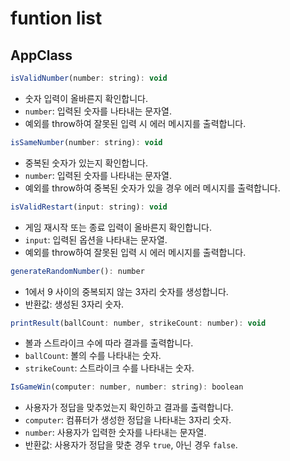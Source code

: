 # funtion list

## AppClass

```javascript
isValidNumber(number: string): void
```

- 숫자 입력이 올바른지 확인합니다.
- `number`: 입력된 숫자를 나타내는 문자열.
- 예외를 throw하여 잘못된 입력 시 에러 메시지를 출력합니다.

```javascript
isSameNumber(number: string): void
```

- 중복된 숫자가 있는지 확인합니다.
- `number`: 입력된 숫자를 나타내는 문자열.
- 예외를 throw하여 중복된 숫자가 있을 경우 에러 메시지를 출력합니다.

```javascript
isValidRestart(input: string): void
```

- 게임 재시작 또는 종료 입력이 올바른지 확인합니다.
- `input`: 입력된 옵션을 나타내는 문자열.
- 예외를 throw하여 잘못된 입력 시 에러 메시지를 출력합니다.

```javascript
generateRandomNumber(): number
```

- 1에서 9 사이의 중복되지 않는 3자리 숫자를 생성합니다.
- 반환값: 생성된 3자리 숫자.

```javascript
printResult(ballCount: number, strikeCount: number): void
```

- 볼과 스트라이크 수에 따라 결과를 출력합니다.
- `ballCount`: 볼의 수를 나타내는 숫자.
- `strikeCount`: 스트라이크 수를 나타내는 숫자.

```javascript
IsGameWin(computer: number, number: string): boolean
```

- 사용자가 정답을 맞추었는지 확인하고 결과를 출력합니다.
- `computer`: 컴퓨터가 생성한 정답을 나타내는 3자리 숫자.
- `number`: 사용자가 입력한 숫자를 나타내는 문자열.
- 반환값: 사용자가 정답을 맞춘 경우 `true`, 아닌 경우 `false`.
